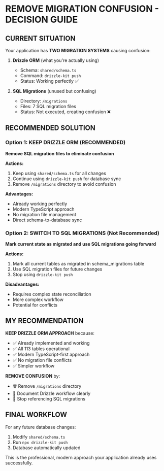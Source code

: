 # REMOVE MIGRATION CONFUSION - DECISION GUIDE

## CURRENT SITUATION

Your application has **TWO MIGRATION SYSTEMS** causing confusion:

1. **Drizzle ORM** (what you're actually using)
   - Schema: `shared/schema.ts`
   - Command: `drizzle-kit push`
   - Status: Working perfectly ✅

2. **SQL Migrations** (unused but confusing)
   - Directory: `/migrations`
   - Files: 7 SQL migration files
   - Status: Not executed, creating confusion ❌

## RECOMMENDED SOLUTION

### Option 1: KEEP DRIZZLE ORM (RECOMMENDED)
**Remove SQL migration files to eliminate confusion**

**Actions:**
1. Keep using `shared/schema.ts` for all changes
2. Continue using `drizzle-kit push` for database sync
3. Remove `/migrations` directory to avoid confusion

**Advantages:**
- Already working perfectly
- Modern TypeScript approach
- No migration file management
- Direct schema-to-database sync

### Option 2: SWITCH TO SQL MIGRATIONS (Not Recommended)
**Mark current state as migrated and use SQL migrations going forward**

**Actions:**
1. Mark all current tables as migrated in schema_migrations table
2. Use SQL migration files for future changes
3. Stop using `drizzle-kit push`

**Disadvantages:**
- Requires complex state reconciliation
- More complex workflow
- Potential for conflicts

## MY RECOMMENDATION

**KEEP DRIZZLE ORM APPROACH** because:
- ✅ Already implemented and working
- ✅ All 113 tables operational
- ✅ Modern TypeScript-first approach
- ✅ No migration file conflicts
- ✅ Simpler workflow

**REMOVE CONFUSION** by:
- 🗑️ Remove `/migrations` directory
- 📝 Document Drizzle workflow clearly
- 🚫 Stop referencing SQL migrations

## FINAL WORKFLOW

For any future database changes:
1. Modify `shared/schema.ts`
2. Run `npx drizzle-kit push`
3. Database automatically updated

This is the professional, modern approach your application already uses successfully.